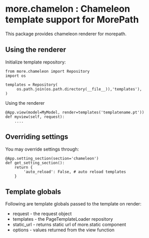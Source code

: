 more.chamelon : Chameleon template support for MorePath
========================================================

This package provides chameleon renderer for morepath. 

Using the renderer
------------------------

Initialize template repository:

    from more.chameleon import Repository
    import os

    templates = Repository(
         os.path.join(os.path.directory(__file__)),'templates'),
    )

Using the renderer

    @App.view(model=MyModel, render=templates('templatename.pt'))
    def myview(self, request):
        ....



Overriding settings
--------------------

You may override settings through:

    @App.setting_section(section='chameleon')
    def get_setting_section():
        return {
            'auto_reload': False, # auto reload templates
        }

Template globals
-----------------

Following are template globals passed to the template on render:

*   request - the request object
*   templates - the PageTemplateLoader repository
*   static_url - returns static url of more.static component
*   options - values returned from the view function
